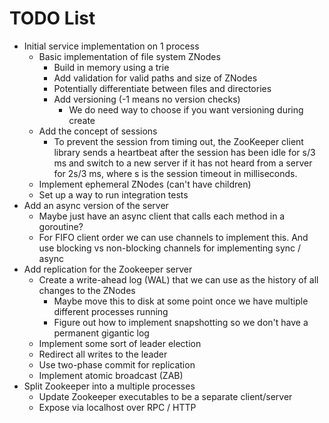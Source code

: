 # TODO List

- Initial service implementation on 1 process
  - Basic implementation of file system ZNodes
    - Build in memory using a trie
    - Add validation for valid paths and size of ZNodes
    - Potentially differentiate between files and directories
    - Add versioning (-1 means no version checks)
      - We do need way to choose if you want versioning during create
  - Add the concept of sessions
    - To prevent the session from timing out, the ZooKeeper client library sends a heartbeat
      after the session has been idle for s/3 ms and switch to a
      new server if it has not heard from a server for 2s/3 ms,
      where s is the session timeout in milliseconds.
  - Implement ephemeral ZNodes (can't have children)
  - Set up a way to run integration tests
- Add an async version of the server
  - Maybe just have an async client that calls each method in a goroutine?
  - For FIFO client order we can use channels to implement this. And use blocking vs non-blocking channels for implementing sync / async
- Add replication for the Zookeeper server
  - Create a write-ahead log (WAL) that we can use as the history of all changes to the ZNodes
    - Maybe move this to disk at some point once we have multiple different processes running
    - Figure out how to implement snapshotting so we don't have a permanent gigantic log
  - Implement some sort of leader election
  - Redirect all writes to the leader
  - Use two-phase commit for replication
  - Implement atomic broadcast (ZAB)
- Split Zookeeper into a multiple processes
  - Update Zookeeper executables to be a separate client/server
  - Expose via localhost over RPC / HTTP
